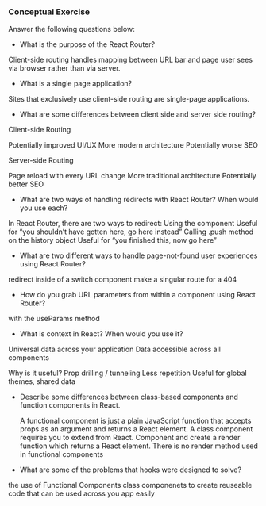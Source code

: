 ### Conceptual Exercise

Answer the following questions below:

- What is the purpose of the React Router?

Client-side routing handles mapping between URL bar and page user sees via browser rather than via server.

- What is a single page application?

Sites that exclusively use client-side routing are single-page applications.

- What are some differences between client side and server side routing?

Client-side Routing

Potentially improved UI/UX
More modern architecture
Potentially worse SEO

Server-side Routing

Page reload with every URL change
More traditional architecture
Potentially better SEO

- What are two ways of handling redirects with React Router? When would you use each?

In React Router, there are two ways to redirect:
Using the <Redirect> component
Useful for “you shouldn’t have gotten here, go here instead”
Calling .push method on the history object
Useful for “you finished this, now go here”


- What are two different ways to handle page-not-found user experiences using React Router? 

 redirect inside of a switch component 
 make a singular route for a 404

- How do you grab URL parameters from within a component using React Router?

with the useParams method

- What is context in React? When would you use it?

Universal data across your application
Data accessible across all components

Why is it useful?
Prop drilling / tunneling
Less repetition
Useful for global themes, shared data


- Describe some differences between class-based components and function
  components in React.

  A functional component is just a plain JavaScript function that accepts props as an argument and returns a React element. A class component requires you to extend from React. Component and create a render function which returns a React element. There is no render method used in functional components

- What are some of the problems that hooks were designed to solve?

the use of 
Functional Components
class componenets
to create reuseable code that can be used across you app easily

